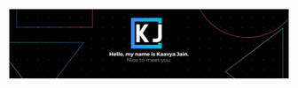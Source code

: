 ## ![kaavya jain's header](https://github.com/kaavyajain/kaavyajain/blob/main/Black%20Technology%20LinkedIn%20Banner.png)

